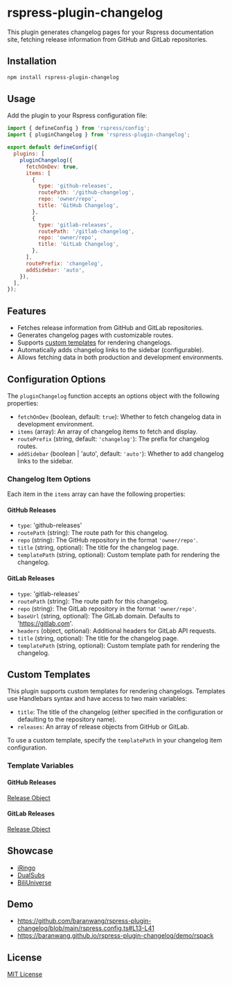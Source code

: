 # rspress-plugin-changelog

This plugin generates changelog pages for your Rspress documentation site, fetching release information from GitHub and GitLab repositories.

## Installation

```bash
npm install rspress-plugin-changelog
```

## Usage

Add the plugin to your Rspress configuration file:

```javascript
import { defineConfig } from 'rspress/config';
import { pluginChangelog } from 'rspress-plugin-changelog';

export default defineConfig({
  plugins: [
    pluginChangelog({
      fetchOnDev: true,
      items: [
        {
          type: 'github-releases',
          routePath: '/github-changelog',
          repo: 'owner/repo',
          title: 'GitHub Changelog',
        },
        {
          type: 'gitlab-releases',
          routePath: '/gitlab-changelog',
          repo: 'owner/repo',
          title: 'GitLab Changelog',
        },
      ],
      routePrefix: 'changelog',
      addSidebar: 'auto',
    }),
  ],
});
```

## Features

- Fetches release information from GitHub and GitLab repositories.
- Generates changelog pages with customizable routes.
- Supports [custom templates](#custom-templates) for rendering changelogs.
- Automatically adds changelog links to the sidebar (configurable).
- Allows fetching data in both production and development environments.

## Configuration Options

The `pluginChangelog` function accepts an options object with the following properties:

- `fetchOnDev` (boolean, default: `true`): Whether to fetch changelog data in development environment.
- `items` (array): An array of changelog items to fetch and display.
- `routePrefix` (string, default: `'changelog'`): The prefix for changelog routes.
- `addSidebar` (boolean | 'auto', default: `'auto'`): Whether to add changelog links to the sidebar.

### Changelog Item Options

Each item in the `items` array can have the following properties:

#### GitHub Releases

- `type`: 'github-releases'
- `routePath` (string): The route path for this changelog.
- `repo` (string): The GitHub repository in the format `'owner/repo'`.
- `title` (string, optional): The title for the changelog page.
- `templatePath` (string, optional): Custom template path for rendering the changelog.

#### GitLab Releases

- `type`: 'gitlab-releases'
- `routePath` (string): The route path for this changelog.
- `repo` (string): The GitLab repository in the format `'owner/repo'`.
- `baseUrl` (string, optional): The GitLab domain. Defaults to 'https://gitlab.com'.
- `headers` (object, optional): Additional headers for GitLab API requests.
- `title` (string, optional): The title for the changelog page.
- `templatePath` (string, optional): Custom template path for rendering the changelog.

## Custom Templates

This plugin supports custom templates for rendering changelogs. Templates use Handlebars syntax and have access to two main variables:

- `title`: The title of the changelog (either specified in the configuration or defaulting to the repository name).
- `releases`: An array of release objects from GitHub or GitLab.

To use a custom template, specify the `templatePath` in your changelog item configuration.

### Template Variables

#### GitHub Releases

[Release Object](https://docs.github.com/en/rest/releases/releases)

#### GitLab Releases

[Release Object](https://docs.gitlab.com/ee/api/releases)

## Showcase

- [iRingo](https://nsringo.github.io/)
- [DualSubs](https://dualsubs.github.io/)
- [BiliUniverse](https://biliuniverse.io/)

## Demo

- https://github.com/baranwang/rspress-plugin-changelog/blob/main/rspress.config.ts#L13-L41
- https://baranwang.github.io/rspress-plugin-changelog/demo/rspack

## License

[MIT License](LICENSE)
